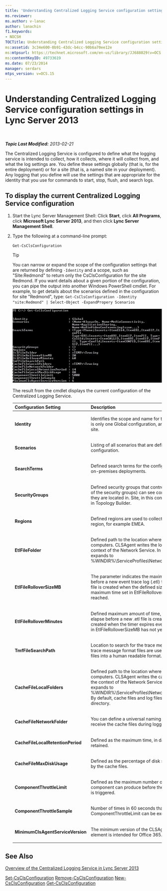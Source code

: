 ```yaml
---
title: 'Understanding Centralized Logging Service configuration settings'
ms.reviewer: 
ms.author: v-lanac
author: lanachin
f1.keywords:
- NOCSH
TOCTitle: Understanding Centralized Logging Service configuration settings
ms:assetid: 3c34e600-0b91-43dc-b4cc-90b6a70ee12e
ms:mtpsurl: https://technet.microsoft.com/en-us/library/JJ688029(v=OCS.15)
ms:contentKeyID: 49733619
ms.date: 07/23/2014
manager: serdars
mtps_version: v=OCS.15
---
```


<div data-xmlns="http://www.w3.org/1999/xhtml">

<div class="topic" data-xmlns="http://www.w3.org/1999/xhtml" data-msxsl="urn:schemas-microsoft-com:xslt" data-cs="http://msdn.microsoft.com/en-us/">

<div data-asp="http://msdn2.microsoft.com/asp">

# Understanding Centralized Logging Service configuration settings in Lync Server 2013

</div>

<div id="mainSection">

<div id="mainBody">

<span> </span>

_**Topic Last Modified:** 2013-02-21_

The Centralized Logging Service is configured to define what the logging service is intended to collect, how it collects, where it will collect from, and what the log settings are. You define these settings globally (that is, for the entire deployment) or for a site (that is, a named site in your deployment). Any logging that you define will use the settings that are appropriate for the identity that you use for commands to start, stop, flush, and search logs.

<div>

## To display the current Centralized Logging Service configuration

1.  Start the Lync Server Management Shell: Click **Start**, click **All Programs**, click **Microsoft Lync Server 2013**, and then click **Lync Server Management Shell**.

2.  Type the following at a command-line prompt:
    
        Get-CsClsConfiguration
    
    <div>
    

    > [!TIP]
    > You can narrow or expand the scope of the configuration settings that are returned by defining <CODE>-Identity</CODE> and a scope, such as "Site:Redmond" to return only the CsClsConfiguration for the site Redmond. If you want details about a given portion of the configuration, you can pipe the output into another Windows PowerShell cmdlet. For example, to get details about the scenarios defined in the configuration for site "Redmond", type: <CODE>Get-CsClsConfiguration -Identity "site:Redmond" | Select-Object -ExpandPropery Scenarios</CODE>

    
    </div>
    
    ![Sample output from Get-CsClsConfiguration.](images/JJ688029.23f98ddc-fc48-499a-b6c5-752611f2a0b0(OCS.15).jpg "Sample output from Get-CsClsConfiguration.")
    
    The result from the cmdlet displays the current configuration of the Centralized Logging Service.
    
    
    <table>
    <colgroup>
    <col style="width: 50%" />
    <col style="width: 50%" />
    </colgroup>
    <thead>
    <tr class="header">
    <th>Configuration Setting</th>
    <th>Description</th>
    </tr>
    </thead>
    <tbody>
    <tr class="odd">
    <td><p><strong>Identity</strong></p></td>
    <td><p>Identifies the scope and name for this configuration. There is only one Global configuration, and one configuration per site.</p></td>
    </tr>
    <tr class="even">
    <td><p><strong>Scenarios</strong></p></td>
    <td><p>Listing of all scenarios that are defined for this configuration.</p></td>
    </tr>
    <tr class="odd">
    <td><p><strong>SearchTerms</strong></p></td>
    <td><p>Defined search terms for the configuration. Office 365, not on-premises deployments.</p></td>
    </tr>
    <tr class="even">
    <td><p><strong>SecurityGroups</strong></p></td>
    <td><p>Defined security groups that control who (that is, members of the security groups) can see computers based on the site they are located in. Site, in this context, is the site as defined in Topology Builder.</p></td>
    </tr>
    <tr class="odd">
    <td><p><strong>Regions</strong></p></td>
    <td><p>Defined regions are used to collect SecurityGroups into a region, for example EMEA.</p></td>
    </tr>
    <tr class="even">
    <td><p><strong>EtlFileFolder</strong></p></td>
    <td><p>Defined path to the location where log files are written on computers. CLSAgent writes the log files and runs under the context of the Network Service. In this case, %TEMP% expands to %WINDIR%\ServiceProfiles\NetworkService\AppData\Local</p></td>
    </tr>
    <tr class="odd">
    <td><p><strong>EtlFileRolloverSizeMB</strong></p></td>
    <td><p>The parameter indicates the maximum size of the log file before a new event trace log (.etl) file is created. A new log file is created when the defined size is reached even if the maximum time set in EtlFileRolloverMinutes has not yet been reached.</p></td>
    </tr>
    <tr class="even">
    <td><p><strong>EtlFileRolloverMinutes</strong></p></td>
    <td><p>Defined maximum amount of time, in minutes, that a log can elapse before a new .etl file is created. A new log file is created when the timer expires even if the maximum size set in EtlFileRolloverSizeMB has not yet been reached.</p></td>
    </tr>
    <tr class="odd">
    <td><p><strong>TmfFileSearchPath</strong></p></td>
    <td><p>Location to search for the trace message format files. The trace message format files are used to convert the binary files into a human readable format.</p></td>
    </tr>
    <tr class="even">
    <td><p><strong>CacheFileLocalFolders</strong></p></td>
    <td><p>Defined path to the location where cache files are written on computers. CLSAgent writes the cache files and runs under the context of the Network Service. In this case, %TEMP% expands to %WINDIR%\ServiceProfiles\NetworkService\AppData\Local. By default, cache files and log files are written to the same directory.</p></td>
    </tr>
    <tr class="odd">
    <td><p><strong>CacheFileNetworkFolder</strong></p></td>
    <td><p>You can define a universal naming convention (UNC) path to receive the cache files during logging operations.</p></td>
    </tr>
    <tr class="even">
    <td><p><strong>CacheFileLocalRetentionPeriod</strong></p></td>
    <td><p>Defined as the maximum time, in days, that cache files are retained.</p></td>
    </tr>
    <tr class="odd">
    <td><p><strong>CacheFileMaxDiskUsage</strong></p></td>
    <td><p>Defined as the percentage of disk space that can be used by the cache files.</p></td>
    </tr>
    <tr class="even">
    <td><p><strong>ComponentThrottleLimit</strong></p></td>
    <td><p>Defined as the maximum number of traces per second that a component can produce before the automatic throttle limiter is triggered.</p></td>
    </tr>
    <tr class="odd">
    <td><p><strong>ComponentThrottleSample</strong></p></td>
    <td><p>Number of times in 60 seconds that the ComponentThrottleLimit can be exceeded.</p></td>
    </tr>
    <tr class="even">
    <td><p><strong>MinimumClsAgentServiceVersion</strong></p></td>
    <td><p>The minimum version of the CLSAgent allowed to run. This element is intended for Office 365.</p></td>
    </tr>
    </tbody>
    </table>


</div>

<div>

## See Also


[Overview of the Centralized Logging Service in Lync Server 2013](lync-server-2013-overview-of-the-centralized-logging-service.md)  


[Set-CsClsConfiguration](https://technet.microsoft.com/en-us/library/JJ619182(v=OCS.15))  
[Remove-CsClsConfiguration](https://technet.microsoft.com/en-us/library/JJ619191(v=OCS.15))  
[New-CsClsConfiguration](https://technet.microsoft.com/en-us/library/JJ619177(v=OCS.15))  
[Get-CsClsConfiguration](https://technet.microsoft.com/en-us/library/JJ619179(v=OCS.15))  
  

</div>

</div>

<span> </span>

</div>

</div>

</div>

